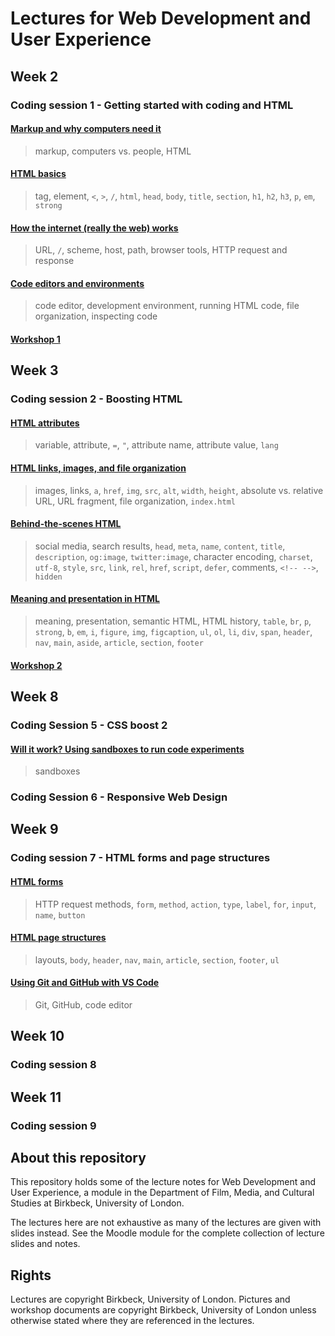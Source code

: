 # Lectures for Web Development and User Experience

## Week 2
### Coding session 1 - Getting started with coding and HTML
#### [Markup and why computers need it](markup-and-why-computers-need-it.md)

> markup, computers vs. people, HTML

#### [HTML basics](html-basics.md)

> tag, element, `<`, `>`, `/`, `html`, `head`, `body`, `title`, `section`, `h1`, `h2`, `h3`, `p`, `em`, `strong`

#### [How the internet (really the web) works](how-the-internet-works.md)

> URL, `/`, scheme, host, path, browser tools, HTTP request and response

#### [Code editors and environments](code-editors-and-environments.md)

> code editor, development environment, running HTML code, file organization, inspecting code

#### [Workshop 1](workshop-1.md)

## Week 3
### Coding session 2 - Boosting HTML
#### [HTML attributes](html-attributes.md)

> variable, attribute, `=`, `"`, attribute name, attribute value, `lang`

#### [HTML links, images, and file organization](html-links-images-and-file-organization.md)

> images, links, `a`, `href`, `img`, `src`, `alt`, `width`, `height`, absolute vs. relative URL, URL fragment, file organization, `index.html`

#### [Behind-the-scenes HTML](behind-the-scenes-html.md)

> social media, search results, `head`, `meta`, `name`, `content`, `title`, `description`, `og:image`, `twitter:image`, character encoding, `charset`, `utf-8`, `style`, `src`, `link`, `rel`, `href`, `script`, `defer`, comments, `<!-- -->`, `hidden`

#### [Meaning and presentation in HTML](meaning-and-presentation-in-html.md)

> meaning, presentation, semantic HTML, HTML history, `table`, `br`, `p`, `strong`, `b`, `em`, `i`, `figure`, `img`, `figcaption`, `ul`, `ol`, `li`, `div`, `span`, `header`, `nav`, `main`, `aside`, `article`, `section`, `footer`

#### [Workshop 2](workshop-2.md)

## Week 8
### Coding Session 5 - CSS boost 2

#### [Will it work? Using sandboxes to run code experiments](will-it-work-using-sandboxes-to-test-code.md)
> sandboxes

### Coding Session 6 - Responsive Web Design

## Week 9
### Coding session 7 - HTML forms and page structures

#### [HTML forms](html-forms.md)
> HTTP request methods, `form`, `method`, `action`, `type`, `label`, `for`, `input`, `name`, `button`

#### [HTML page structures](html-page-structures.md)
> layouts, `body`, `header`, `nav`, `main`, `article`, `section`, `footer`, `ul`

#### [Using Git and GitHub with VS Code](using-git-and-github.md)
> Git, GitHub, code editor

## Week 10
### Coding session 8

## Week 11
### Coding session 9

## About this repository
This repository holds some of the lecture notes for Web Development and User Experience, a module in the Department of Film, Media, and Cultural Studies at Birkbeck, University of London.

The lectures here are not exhaustive as many of the lectures are given with slides instead. See the Moodle module for the complete collection of lecture slides and notes.

## Rights
Lectures are copyright Birkbeck, University of London. Pictures and workshop documents are copyright Birkbeck, University of London unless otherwise stated where they are referenced in the lectures.
